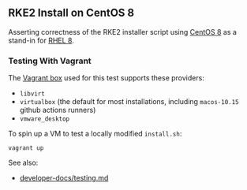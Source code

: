 RKE2 Install on CentOS 8
---

Asserting correctness of the RKE2 installer script using [CentOS 8](https://docs.centos.org/en-US/8-docs/)
as a stand-in for [RHEL 8](https://access.redhat.com/documentation/en-us/red_hat_enterprise_linux/8).

### Testing With Vagrant

The [Vagrant box](https://app.vagrantup.com/dweomer/boxes/centos-8.4-amd64) used for this test supports these providers:
- `libvirt`
- `virtualbox` (the default for most installations, including `macos-10.15` github actions runners)
- `vmware_desktop`

To spin up a VM to test a locally modified `install.sh`:
```shell
vagrant up
```

See also:
- [developer-docs/testing.md](../../../../developer-docs/testing.md#environment-variables)
